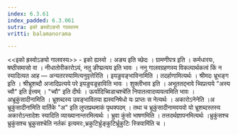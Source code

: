 ```yaml
---
index: 6.3.61
index_padded: 6.3.061
sutra: इको ह्रस्वोऽङ्यो गालवस्य
vritti: balamanorama

---
```

<<इको ह्रस्वोऽङ्यो गालवस्य>> - इको ह्यस्वो । अङ्य इति च्छेदः । ग्रामणीपत्र इति । कर्मधारयः, षष्ठीसमासो वा । नीधातोरीकारोऽयं, नतु ङीप्प्रत्यय इति भावः । ननु गालवग्रहणस्य विकल्पार्थकत्वं किं न स्यादित्यत आह — अन्यतरस्यामित्यनुवृत्तेरिति । इयङुवङ्भाविनामिति । तदर्हाणामित्यर्थः । श्रीमदः भ्रूभङ्ग इति । श्रीभ्रूशब्दौ अजादिप्रत्यये परे इयङुवङ्र्हाविति भावः । शुक्लीभाव इति । अभूततद्भावे च्विप्रत्यये "अस्य च्वौ" इति ईत्त्वम् । "च्वौ" इति दीर्घः । ऊर्यादिच्विडाचश्चे॑ति निपातत्वादव्ययत्वमिति भावः । अभ्रूकुंसादीनामिति । भ्रूशब्दस्य उवङ्भावितया ह्यस्वनिषेधो यः प्राप्तः स नेत्यर्थः । अकारोऽनेनेति ।अ भ्रूकुंसादीना॑मिति वार्तिके "अ" इति लुप्तप्रथमाकं पृथक्पदम् । तथा च भ्रूकुंसादीनामवयवो यो भ्रूशब्दस्तस्य अकारोऽन्तादेशः स्यादिति व्याख्यानान्तरमित्यर्थः । भ्रुवा कुंसो भाषणमिति । तत्तदर्थज्ञापनमित्यर्थः ।भ्रुकुंसश्च भ्रुकुंसश्च भ्रूकुसश्चेति नर्तकः॑ इत्यमरः,भ्रकुटिर्भ्रुङ्कुटिर्भ्रूकुटिः स्त्रियामि॑ति च ।